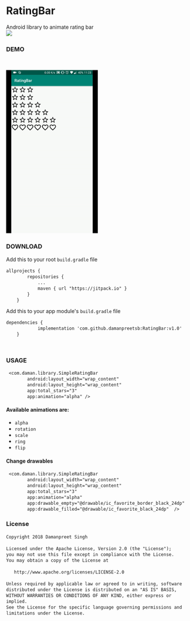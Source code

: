 # RatingBar
Android library to animate rating bar<br>
[![](https://jitpack.io/v/damanpreetsb/RatingBar.svg)](https://jitpack.io/#damanpreetsb/RatingBar)

### DEMO
<br>
<p align="start">
<img src="https://github.com/damanpreetsb/RatingBar/blob/master/preview/demo.gif?raw=true" width="250">
</p>

### DOWNLOAD
<p>Add this to your root <code>build.gradle</code> file</p>

<pre><code>allprojects {
        repositories {
            ...
            maven { url "https://jitpack.io" }
        }
    }
</code></pre>

<p>Add this to your app module's <code>build.gradle</code> file</p>

<pre><code>dependencies {
            implementation 'com.github.damanpreetsb:RatingBar:v1.0'
    }
</code></pre>
<br>

### USAGE
<pre><code> &lt;com.daman.library.SimpleRatingBar
        android:layout_width="wrap_content"
        android:layout_height="wrap_content"
        app:total_stars="3"
        app:animation="alpha" /&gt;</code></pre>
        
#### Available animations are:
<ul>
<li><code>alpha</code></li>
<li><code>rotation</code></li>
<li><code>scale</code></li>
<li><code>ring</code></li>
<li><code>flip</code></li>
</ul>

#### Change drawables
<pre><code> &lt;com.daman.library.SimpleRatingBar
        android:layout_width="wrap_content"
        android:layout_height="wrap_content"
        app:total_stars="3"
        app:animation="alpha"
        app:drawable_empty="@drawable/ic_favorite_border_black_24dp"
        app:drawable_filled="@drawable/ic_favorite_black_24dp"  /&gt;</code></pre>


### License
<pre><code>Copyright 2018 Damanpreet Singh

Licensed under the Apache License, Version 2.0 (the "License");
you may not use this file except in compliance with the License.
You may obtain a copy of the License at

   http://www.apache.org/licenses/LICENSE-2.0

Unless required by applicable law or agreed to in writing, software
distributed under the License is distributed on an "AS IS" BASIS,
WITHOUT WARRANTIES OR CONDITIONS OF ANY KIND, either express or implied.
See the License for the specific language governing permissions and
limitations under the License.

</code></pre>
